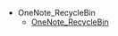   - OneNote_RecycleBin
    - [OneNote_RecycleBin](其他学科知识积累/Physics/Physics/OneNote_RecycleBin/_sidebar.md)